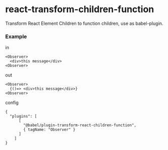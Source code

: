 # react-transform-children-function

Transform React Element Children to function children, use as babel-plugin.


### Example

in 
```
<Observer>
  <div>this message</div>
<Observer>
```

out
```
<Observer>
  {()=> <div>this message</div>}
<Observer>
```

config

```
{
  "plugins": [
      [
        "@babel/plugin-transform-react-children-function",
        { tagName: "Observer" }
      ]
    ]
}
```